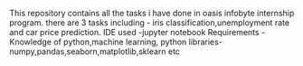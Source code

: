 This repository contains all the tasks i have done in oasis infobyte internship program.
there are 3 tasks including - iris classification,unemployment rate and car price prediction.
IDE used -jupyter notebook
Requirements - Knowledge of python,machine learning, python libraries-numpy,pandas,seaborn,matplotlib,sklearn etc

